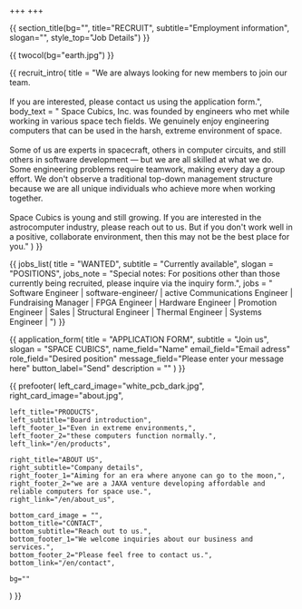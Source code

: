 +++
+++

{{ section_title(bg="", title="RECRUIT", subtitle="Employment information", slogan="", style_top="Job Details") }}

{{ twocol(bg="earth.jpg") }}

{{ recruit_intro(
	title = "We are always looking for new members to join our team. <br><br> If you are interested, please contact us using the application form.",
	body_text = "
 Space Cubics, Inc. was founded by engineers who met while working in various space tech fields. We genuinely enjoy engineering computers that can be used in the harsh, extreme environment of space.
<br><br>
 Some of us are experts in spacecraft, others in computer circuits, and still others in software development — but we are all skilled at what we do. Some engineering problems require teamwork, making every day a group effort. We don't observe a traditional top-down management structure because we are all unique individuals who achieve more when working together.
 <br><br>
Space Cubics is young and still growing. If you are interested in the astrocomputer industry, please reach out to us. But if you don't work well in a positive, collaborate environment, then this may not be the best place for you."
) }}

{{ jobs_list(
	title = "WANTED",
	subtitle = "Currently available",
	slogan = "POSITIONS",
	jobs_note = "Special notes: For positions other than those currently being recruited, please inquire via the inquiry form.",
	jobs = "
Software Engineer | software-engineer/ | active
Communications Engineer |
Fundraising Manager |
FPGA Engineer |
Hardware Engineer |
Promotion Engineer |
Sales |
Structural Engineer |
Thermal Engineer |
Systems Engineer |
") }}

{{ application_form(
	title = "APPLICATION FORM",
	subtitle = "Join us",
	slogan = "SPACE CUBICS",
	name_field="Name"
	email_field="Email adress"
	role_field="Desired position"
	message_field="Please enter your message here"
	button_label="Send"
	description = ""
) }}

{{ prefooter(
	left_card_image="white_pcb_dark.jpg",
	right_card_image="about.jpg",

	left_title="PRODUCTS",
	left_subtitle="Board introduction",
	left_footer_1="Even in extreme environments,",
	left_footer_2="these computers function normally.",
	left_link="/en/products",

	right_title="ABOUT US",
	right_subtitle="Company details",
	right_footer_1="Aiming for an era where anyone can go to the moon,",
	right_footer_2="we are a JAXA venture developing affordable and reliable computers for space use.",
	right_link="/en/about_us",

	bottom_card_image = "",
	bottom_title="CONTACT",
	bottom_subtitle="Reach out to us.",
	bottom_footer_1="We welcome inquiries about our business and services.",
	bottom_footer_2="Please feel free to contact us.",
	bottom_link="/en/contact",

	bg=""
) }}
